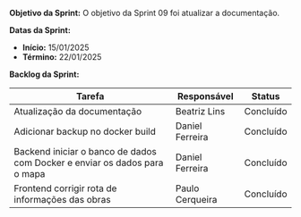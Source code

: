 
**Objetivo da Sprint:**
O objetivo da Sprint 09 foi atualizar a documentação.

**Datas da Sprint:**

- **Início:** 15/01/2025
- **Término:** 22/01/2025

**Backlog da Sprint:**

| Tarefa | Responsável | Status |
|--------|-------------|-----------------------|
| Atualização da documentação | Beatriz Lins | Concluído |
| Adicionar backup no docker build | Daniel Ferreira | Concluído |
| Backend iniciar o banco de dados com Docker e enviar os dados para o mapa | Daniel Ferreira | Concluído |
| Frontend corrigir rota de informações das obras | Paulo Cerqueira | Concluído |



